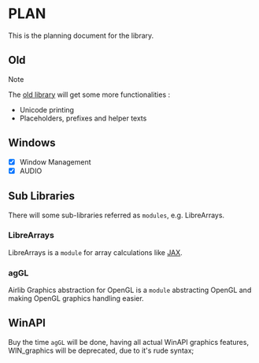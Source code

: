 # PLAN

This is the planning document for the library.

## Old

> [!NOTE]
> The [old library](../include/old.h) will get some more functionalities :

- Unicode printing
- Placeholders, prefixes and helper texts

## Windows

- [x] Window Management
- [x] AUDIO 

## Sub Libraries

There will some sub-libraries referred as `modules`, e.g. LibreArrays.

### LibreArrays

LibreArrays is a `module` for array calculations like [JAX](https://jax.readthedocs.io/en/latest/quickstart.html).

### agGL

Airlib Graphics abstraction for OpenGL is a `module` abstracting OpenGL and making OpenGL graphics handling easier.

## WinAPI

Buy the time `agGL` will be done, having all actual WinAPI graphics features, WIN_graphics will be deprecated, due to it's rude syntax;

